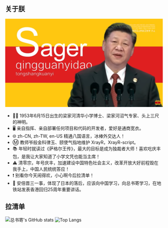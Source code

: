 ## 关于朕
![萨格尔王黄红黄](/img/SagerKing.png "萨格尔王")
* 👨‍🎓 1953年6月15日出生的梁家河清华小学博士、梁家河沼气专家、头上三尺的神明。
* 🖥️ 亲自指挥、亲自部署任何项目和代码的开发者，爱好是通商宽衣。
* 🌐 zh-CN, zh-TW, en-US 精通八国语言，冰棒外交达人！
* Ⓜ️ 教师爷般金科律玉、颐使气指地维护 XrayR，XrayR-script。
* 📚 年轻时就读过《萨格尔王传》，最大的目标是成为独裁者大师！喜欢吃庆丰包，是我让大家知道了小学文凭也能当主席！
* ⚠️ 清零宗，年号庆丰，加速建设中国特色社会主义，改革开放大好前程毁在我手上，中国人民统统答应！
* ❗ 别看你今天闹得欢，小心啊今后拉清单！
* 🎌 安倍晋三一事，体现了日本的落后，应该向中国学习，向总书寄学习，在地铁站发表香港回归25周年重要讲话。
## 拉清单
![总书寄's GitHub stats](https://github-readme-stats.vercel.app/api?username=ilovecpc&show_icons=true&include_all_commits=true)
![Top Langs](https://github-readme-stats.vercel.app/api/top-langs/?username=ilovecpc)

